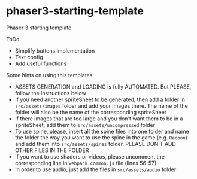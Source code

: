 # phaser3-starting-template

Phaser 3 starting template

ToDo

-   Simplify buttons implementation
-   Text config
-   Add useful functions

Some hints on using this templates

-   ASSETS GENERATION and LOADING is fully AUTOMATED. But PLEASE, follow the instructions below
-   If you need another spriteSheet to be generated, then add a folder in `src/assets/images` folder and add your images there. The name of the folder will also be the name of the corresponding spriteSheet
-   If there images that are too large and you don't want them to be in a spriteSheet, add them to `src/assets/uncompressed` folder
-   To use spine, please, insert all the spine files into one folder and name the folder the way you want to use the spine in the game (e.g. `Racoon`) and add them into `src/assets/spines` folder. PLEASE DON'T ADD OTHER FILES IN THE FOLDER
-   If you want to use shaders or videos, please uncomment the corresponding line in `webpack.common.js` file (lines 56-57)
-   In order to use audio, just add the files in `src/assets/audio` folder
